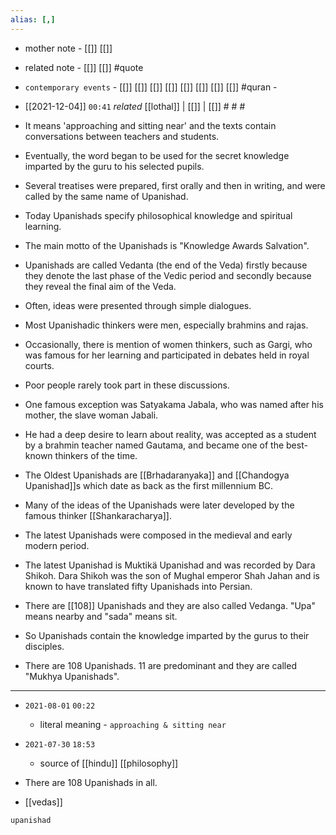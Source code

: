 ```yaml
---
alias: [,]
---
```

- mother note - [[]] [[]]
- related note - [[]] [[]] #quote 
- `contemporary events` - [[]] [[]] [[]] [[]] [[]] [[]] [[]] [[]] #quran - 

- [[2021-12-04]]  `00:41` _related_ [[lothal]] | [[]] | [[]] # # #
- It means 'approaching and sitting near' and the texts contain conversations between teachers and students.
- Eventually, the word began to be used for the secret knowledge imparted by the guru to his selected pupils.
- Several treatises were prepared, first orally and then in writing, and were called by the same name of Upanishad.
- Today Upanishads specify philosophical knowledge and spiritual learning.
- The main motto of the Upanishads is "Knowledge Awards Salvation".
- Upanishads are called Vedanta (the end of the Veda) firstly because they denote the last phase of the Vedic period and secondly because they reveal the final aim of the Veda.
- Often, ideas were presented through simple dialogues.
- Most Upanishadic thinkers were men, especially brahmins and rajas.
- Occasionally, there is mention of women thinkers, such as Gargi, who was famous for her learning and participated in debates held in royal courts.
- Poor people rarely took part in these discussions.
- One famous exception was Satyakama Jabala, who was named after his mother, the slave woman Jabali.
- He had a deep desire to learn about reality, was accepted as a student by a brahmin teacher named Gautama, and became one of the best-known thinkers of the time.
- The Oldest Upanishads are [[Brhadaranyaka]] and [[Chandogya Upanishad]]s which date as back as the first millennium BC.
- Many of the ideas of the Upanishads were later developed by the famous thinker [[Shankaracharya]].
- The latest Upanishads were composed in the medieval and early modern period.
- The latest Upanishad is Muktikä Upanishad and was recorded by Dara Shikoh. Dara Shikoh was the son of Mughal emperor Shah Jahan and is known to have translated fifty Upanishads into Persian.
- There are [[108]] Upanishads and they are also called Vedanga. "Upa" means nearby and "sada" means sit.
- So Upanishads contain the knowledge imparted by the gurus to their disciples.
- There are 108 Upanishads. 11 are predominant and they are called "Mukhya Upanishads".

*******************************************
- `2021-08-01`  `00:22`
	- literal meaning - `approaching & sitting near`
- `2021-07-30`  `18:53`
	- source of [[hindu]] [[philosophy]]

- There are 108 Upanishads in all.
- [[vedas]]

```query
upanishad
```